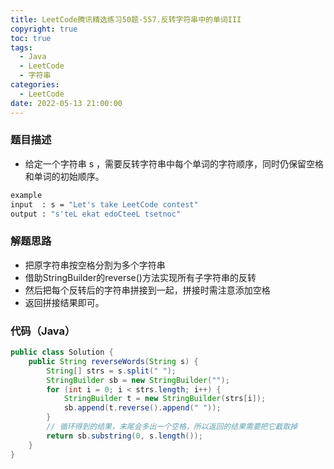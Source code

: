 ```yaml
---
title: LeetCode腾讯精选练习50题-557.反转字符串中的单词III
copyright: true
toc: true
tags:
  - Java
  - LeetCode
  - 字符串
categories:
  - LeetCode
date: 2022-05-13 21:00:00
---
```



### 题目描述
 * 给定一个字符串 s ，需要反转字符串中每个单词的字符顺序，同时仍保留空格和单词的初始顺序。

```bash
example
input  : s = "Let's take LeetCode contest"
output : "s'teL ekat edoCteeL tsetnoc"
```

<!--more-->

### 解题思路
+ 把原字符串按空格分割为多个字符串
+ 借助StringBuilder的reverse()方法实现所有子字符串的反转
+ 然后把每个反转后的字符串拼接到一起，拼接时需注意添加空格
+ 返回拼接结果即可。

### 代码（Java）
```java
public class Solution {
    public String reverseWords(String s) {
        String[] strs = s.split(" ");
        StringBuilder sb = new StringBuilder("");
        for (int i = 0; i < strs.length; i++) {
            StringBuilder t = new StringBuilder(strs[i]);
            sb.append(t.reverse().append(" "));
        }
        // 循环得到的结果，末尾会多出一个空格，所以返回的结果需要把它截取掉
        return sb.substring(0, s.length());
    }
}
```